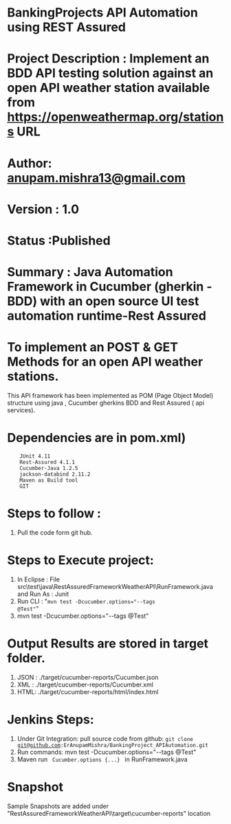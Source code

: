 ﻿# BankingProjects API Automation using REST Assured
# Project Description : Implement an BDD API testing solution against an open API weather station available from https://openweathermap.org/stations URL 
# Author: anupam.mishra13@gmail.com
# Version : 1.0
# Status :Published
# Summary : Java Automation Framework in Cucumber (gherkin - BDD) with an open source UI test automation runtime-Rest Assured
# To implement an POST & GET Methods for an open API weather stations.
 
 This API framework has been implemented as POM (Page Object Model) structure  using java , Cucumber gherkins BDD and Rest Assured ( api services).

# Dependencies are in pom.xml)
        JUnit 4.11
        Rest-Assured 4.1.1
        Cucumber-Java 1.2.5
        jackson-databind 2.11.2
        Maven as Build tool
        GIT
 # Steps to follow :
 1. Pull the code form git hub.
 
 # Steps to Execute project:
 1. In Eclipse : File src\test\java\RestAssuredFrameworkWeatherAPI\RunFramework.java and  Run As : Junit
 2. Run CLI : "<code>mvn test -Dcucumber.options="--tags @Test"</code>"
 3. mvn test -Dcucumber.options="--tags @Test"
  
 
 # Output Results are stored in target folder.  
 1. JSON : ./target/cucumber-reports/Cucumber.json
 2. XML : ./target/cucumber-reports/Cucumber.xml
3. HTML: ./target/cucumber-reports/html/index.html

 # Jenkins Steps:
 1. Under Git Integration: pull source code from github:
<code>git clone git@github.com:ErAnupamMishra/BankingProject_APIAutomation.git </code>
2. Run commands: mvn test -Dcucumber.options="--tags @Test"
3. Maven run <code> Cucumber.options {...} </code> in RunFramework.java

# Snapshot
 Sample Snapshots are added under "RestAssuredFrameworkWeatherAPI\target\cucumber-reports" location
 
 
